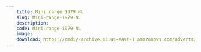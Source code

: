 ```yaml
---
    title: Mini range 1979 NL
    slug: Mini-range-1979-NL
    description:
    code: Mini-range-1979-NL
    image:
    download: https://cmdiy-archive.s3.us-east-1.amazonaws.com/adverts/documents/Mini+range+1979+NL.pdf
---
```

<!-- Content of the page -->

##
        